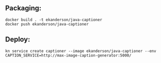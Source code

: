 ## Packaging:

```shell
docker build . -t ekanderson/java-captioner
docker push ekanderson/java-captioner
```

## Deploy:

```shell
kn service create captioner --image ekanderson/java-captioner --env CAPTION_SERVICE=http://max-image-caption-generator:5000/
```